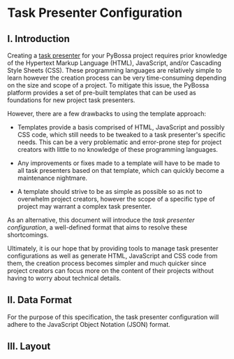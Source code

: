 # Task Presenter Configuration

## I. Introduction

Creating a [task presenter](http://docs.pybossa.com/en/latest/overview.html#task-presenter) for your PyBossa project requires prior knowledge of the Hypertext Markup Language (HTML), JavaScript, and/or Cascading Style Sheets (CSS). These programming languages are relatively simple to learn however the creation process can be very time-consuming depending on the size and scope of a project. To mitigate this issue, the PyBossa platform provides a set of pre-built templates that can be used as foundations for new project task presenters.


However, there are a few drawbacks to using the template approach:

- Templates provide a basis comprised of HTML, JavaScript and possibly CSS code, which still needs to be tweaked to a task presenter's specific needs. This can be a very problematic and error-prone step for project creators with little to no knowledge of these programming languages.

- Any improvements or fixes made to a template will have to be made to all task presenters based on that template, which can quickly become a maintenance nightmare.

- A template should strive to be as simple as possible so as not to overwhelm project creators, however the scope of a specific type of project may warrant a complex task presenter.


As an alternative, this document will introduce the *task presenter configuration*, a well-defined format that aims to resolve these shortcomings.

Ultimately, it is our hope that by providing tools to manage task presenter configurations as well as generate HTML, JavaScript and CSS code from them, the creation process becomes simpler and much quicker since project creators can focus more on the content of their projects without having to worry about technical details.



## II. Data Format

For the purpose of this specification, the task presenter configuration will adhere to the JavaScript Object Notation (JSON) format.



## III. Layout
